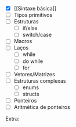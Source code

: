 ---
---

- [x] [[Sintaxe básica]]
- [ ] Tipos primitivos
- [ ] Estruturas
	- [ ] if/else
	- [ ] switch/case
- [ ] Macros
- [ ] Laços
	- [ ] while
	- [ ] do while
	- [ ] for
- [ ] Vetores/Matrizes
- [ ] Estruturas complexas
	- [ ] enums
	- [ ] structs
- [ ] Ponteiros
- [ ] Aritmética de ponteiros

Extra:

